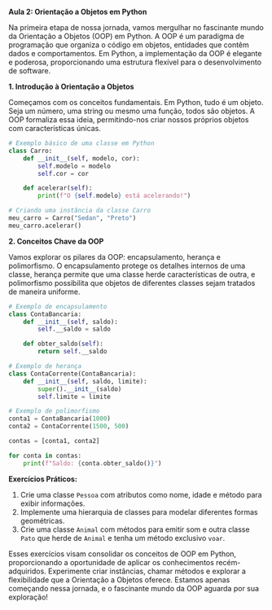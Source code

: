 **Aula 2: Orientação a Objetos em Python**

Na primeira etapa de nossa jornada, vamos mergulhar no fascinante mundo da Orientação a Objetos (OOP) em Python. A OOP é um paradigma de programação que organiza o código em objetos, entidades que contêm dados e comportamentos. Em Python, a implementação da OOP é elegante e poderosa, proporcionando uma estrutura flexível para o desenvolvimento de software.

**1. Introdução à Orientação a Objetos**

Começamos com os conceitos fundamentais. Em Python, tudo é um objeto. Seja um número, uma string ou mesmo uma função, todos são objetos. A OOP formaliza essa ideia, permitindo-nos criar nossos próprios objetos com características únicas.

```python
# Exemplo básico de uma classe em Python
class Carro:
    def __init__(self, modelo, cor):
        self.modelo = modelo
        self.cor = cor

    def acelerar(self):
        print(f"O {self.modelo} está acelerando!")

# Criando uma instância da classe Carro
meu_carro = Carro("Sedan", "Preto")
meu_carro.acelerar()
```

**2. Conceitos Chave da OOP**

Vamos explorar os pilares da OOP: encapsulamento, herança e polimorfismo. O encapsulamento protege os detalhes internos de uma classe, herança permite que uma classe herde características de outra, e polimorfismo possibilita que objetos de diferentes classes sejam tratados de maneira uniforme.

```python
# Exemplo de encapsulamento
class ContaBancaria:
    def __init__(self, saldo):
        self.__saldo = saldo

    def obter_saldo(self):
        return self.__saldo

# Exemplo de herança
class ContaCorrente(ContaBancaria):
    def __init__(self, saldo, limite):
        super().__init__(saldo)
        self.limite = limite

# Exemplo de polimorfismo
conta1 = ContaBancaria(1000)
conta2 = ContaCorrente(1500, 500)

contas = [conta1, conta2]

for conta in contas:
    print(f"Saldo: {conta.obter_saldo()}")
```

**Exercícios Práticos:**

1. Crie uma classe `Pessoa` com atributos como nome, idade e método para exibir informações.
2. Implemente uma hierarquia de classes para modelar diferentes formas geométricas.
3. Crie uma classe `Animal` com métodos para emitir som e outra classe `Pato` que herde de `Animal` e tenha um método exclusivo `voar`.

Esses exercícios visam consolidar os conceitos de OOP em Python, proporcionando a oportunidade de aplicar os conhecimentos recém-adquiridos. Experimente criar instâncias, chamar métodos e explorar a flexibilidade que a Orientação a Objetos oferece. Estamos apenas começando nessa jornada, e o fascinante mundo da OOP aguarda por sua exploração!